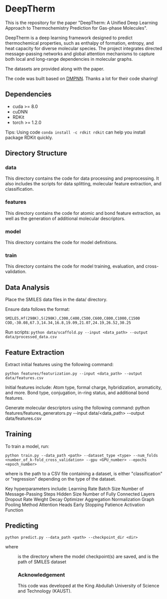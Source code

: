 # DeepTherm
This is the repository for the paper "DeepTherm: A Unified Deep Learning Approach to ‎Thermochemistry Prediction for Gas-phase Molecules‎".

DeepTherm is a deep learning framework designed to predict thermochemical properties, such as enthalpy of formation, entropy, and heat capacity for diverse molecular species. The project integrates directed message-passing networks and global attention mechanisms to capture both local and long-range dependencies in molecular graphs.

The datasets are provided along with the paper.

The code was built based on [DMPNN](https://github.com/chemprop/chemprop). Thanks a lot for their code sharing!

## Dependencies

+ cuda >= 8.0
+ cuDNN
+ RDKit
+ torch >= 1.2.0

Tips: Using code `conda install -c rdkit rdkit` can help you install package RDKit quickly.

## Directory Structure

### data                  
This directory contains the code for data processing and preprocessing. It also includes the scripts for data splitting, molecular feature extraction, and classification.

### features
This directory contains the code for atomic and bond feature extraction, as well as the generation of additional molecular descriptors.

### model
This directory contains the code for model definitions.

### train
This directory contains the code for model training, evaluation, and cross-validation.


## Data Analysis
Place the SMILES data files in the data/ directory.

Ensure data follows the format:

`SMILES,Hf(298K),S(298K),C300,C400,C500,C600,C800,C1000,C1500
COO,-30.08,67.3,14.34,16.8,19.09,21.07,24.19,26.52,30.25`

Run scripts:
`python data/scaffold.py --input <data_path> --output data/processed_data.csv`

## Feature Extraction
Extract initial features using the following command:

`python features/featurization.py --input <data_path> --output data/features.csv`

Initial features include:
Atom type, formal charge, hybridization, aromaticity, and more.
Bond type, conjugation, in-ring status, and additional bond features.

Generate molecular descriptors using the following command:
python features/features_generators.py --input data/<data_path> --output data/features.csv


## Training
To train a model, run:

`python train.py --data_path <path> --dataset_type <type> --num_folds <number_of_k-fold_cross_validation> --gpu <GPU_number> --epochs <epoch_number>`

where <path> is the path to a CSV file containing a dataset, <type> is either "classification" or "regression" depending on the type of the dataset.

Key hyperparameters include:
Learning Rate
Batch Size
Number of ‎Message-Passing Steps
Hidden Size
Number of Fully ‎Connected Layers
Dropout Rate
Weight Decay
Optimizer
Aggregation ‎Normalization
Graph Pooling Method
Attention Heads
Early Stopping Patience
Activation Function


## Predicting

`python predict.py --data_path <path> --checkpoint_dir <dir>`

where <dir> is the directory where the model checkpoint(s) are saved, and <path> is the path of SMILES dataset



### Acknowledgement 

This code was developed at the King Abdullah University of Science and Technology (KAUST).


